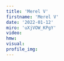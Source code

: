 ```yaml
--- 
title: 'Merel V'
firstname: 'Merel V'
date: '2022-01-12'
miro: 'uXjVOW_KPgY'
video: 
hmw: 
visual: 
profile_img: 
--- 
```

